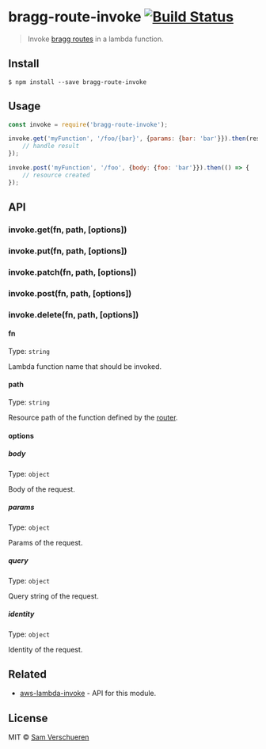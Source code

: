 # bragg-route-invoke [![Build Status](https://travis-ci.org/SamVerschueren/bragg-route-invoke.svg?branch=master)](https://travis-ci.org/SamVerschueren/bragg-route-invoke)

> Invoke [bragg routes](https://github.com/SamVerschueren/bragg-router) in a lambda function.


## Install

```
$ npm install --save bragg-route-invoke
```


## Usage

```js
const invoke = require('bragg-route-invoke');

invoke.get('myFunction', '/foo/{bar}', {params: {bar: 'bar'}}).then(result => {
	// handle result
});

invoke.post('myFunction', '/foo', {body: {foo: 'bar'}}).then(() => {
	// resource created
});
```


## API

### invoke.get(fn, path, [options])

### invoke.put(fn, path, [options])

### invoke.patch(fn, path, [options])

### invoke.post(fn, path, [options])

### invoke.delete(fn, path, [options])

#### fn

Type: `string`

Lambda function name that should be invoked.

#### path

Type: `string`

Resource path of the function defined by the [router](https://github.com/SamVerschueren/bragg-router).

#### options

##### body

Type: `object`

Body of the request.

##### params

Type: `object`

Params of the request.

##### query

Type: `object`

Query string of the request.

##### identity

Type: `object`

Identity of the request.


## Related

- [aws-lambda-invoke](https://github.com/SamVerschueren/aws-lambda-invoke) - API for this module.


## License

MIT © [Sam Verschueren](https://github.com/SamVerschueren)
